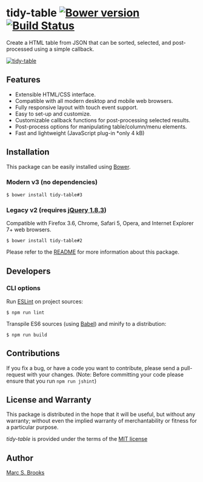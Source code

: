 # tidy-table [![Bower version](https://badge.fury.io/bo/tidy-table.svg)](https://badge.fury.io/bo/tidy-table) [![Build Status](https://api.travis-ci.com/nuxy/tidy-table.svg?branch=master)](https://app.travis-ci.com/github/nuxy/tidy-table)

Create a HTML table from JSON that can be sorted, selected, and post-processed using a simple callback.

[<img src="https://nuxy.github.io/tidy-table/preview.gif" alt="tidy-table" />](https://nuxy.github.io/tidy-table)

## Features

- Extensible HTML/CSS interface.
- Compatible with all modern desktop and mobile web browsers.
- Fully responsive layout with touch event support.
- Easy to set-up and customize.
- Customizable callback functions for post-processing selected results.
- Post-process options for manipulating table/column/menu elements.
- Fast and lightweight (JavaScript plug-in *only 4 kB)

## Installation

This package can be easily installed using [Bower](http://bower.io).

### Modern v3 (no dependencies)

    $ bower install tidy-table#3

### Legacy v2 (requires [jQuery 1.8.3](http://ajax.googleapis.com/ajax/libs/jquery/1.8.3/jquery.min.js))

Compatible with Firefox 3.6, Chrome, Safari 5, Opera, and Internet Explorer 7+ web browsers.

    $ bower install tidy-table#2

Please refer to the [README](https://nuxy.github.io/tidy-table) for more information about this package.

## Developers

### CLI options

Run [ESLint](https://eslint.org) on project sources:

    $ npm run lint

Transpile ES6 sources (using [Babel](https://babeljs.io)) and minify to a distribution:

    $ npm run build

## Contributions

If you fix a bug, or have a code you want to contribute, please send a pull-request with your changes. (Note: Before committing your code please ensure that you run `npm run jshint`)

## License and Warranty

This package is distributed in the hope that it will be useful, but without any warranty; without even the implied warranty of merchantability or fitness for a particular purpose.

_tidy-table_ is provided under the terms of the [MIT license](http://www.opensource.org/licenses/mit-license.php)

## Author

[Marc S. Brooks](https://github.com/nuxy)
